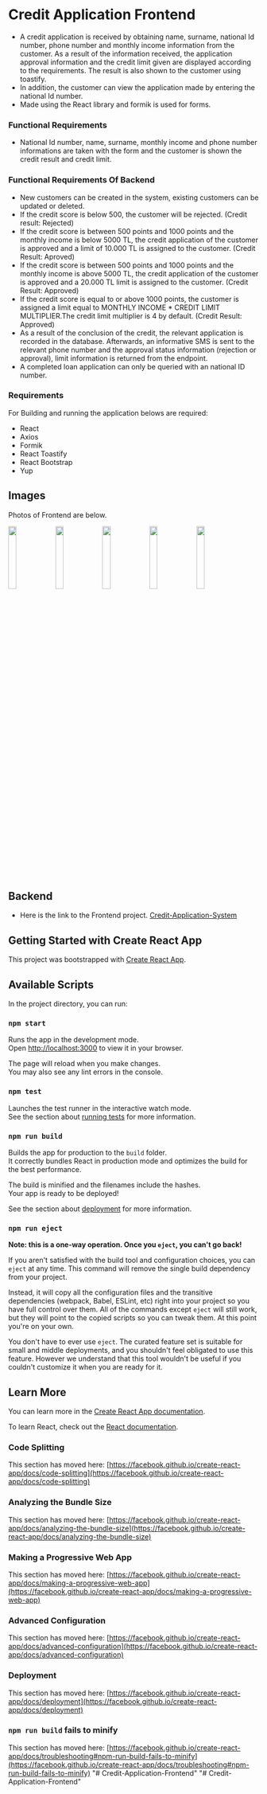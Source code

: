 
# Credit Application Frontend
* A credit application is received by obtaining name, surname, national Id number, phone number and monthly income information from the customer. As a result of the information received, the application approval information and the credit limit given are displayed according to the requirements. The result is also shown to the customer using toastify. 
* In addition, the customer can view the application made by entering the national Id number. 
* Made using the React library and formik is used for forms.

### Functional Requirements
* National Id number, name, surname, monthly income and phone number informations are taken with the form and the customer is shown the credit result and credit limit.
### Functional Requirements Of Backend
* New customers can be created in the system, existing customers can be updated or deleted.
* If the credit score is below 500, the customer will be rejected. (Credit result: Rejected)
* If the credit score is between 500 points and 1000 points and the monthly income is below 5000 TL, the credit application of the customer is approved and a limit of 10.000 TL is assigned to the customer. (Credit Result: Aproved)
* If the credit score is between 500 points and 1000 points and the monthly income is above 5000 TL, the credit application of the customer is approved and a 20.000 TL limit is assigned to the customer. (Credit Result: Approved)
* If the credit score is equal to or above 1000 points, the customer is assigned a limit equal to MONTHLY INCOME * CREDIT LIMIT MULTIPLIER.The credit limit multiplier is 4 by default. (Credit Result: Approved)
* As a result of the conclusion of the credit, the relevant application is recorded in the database. Afterwards, an informative SMS is sent to the relevant phone number and the approval status information (rejection or approval), limit information is returned from the endpoint.
* A completed loan application can only be queried with an national ID number.

### Requirements
For Building and running the application belows are required:

* React
* Axios
* Formik
* React Toastify
* React Bootstrap
* Yup

## Images
Photos of Frontend are below.

<img src="https://user-images.githubusercontent.com/77413677/155842313-aa97ee67-65b2-4b85-b0ca-9d318ed259ee.png" width="18%"></img>
<img src="https://user-images.githubusercontent.com/77413677/155842371-5e5e49d4-aecd-478d-8f94-e7f2696d6cde.png" width="18%"></img>
<img src="https://user-images.githubusercontent.com/77413677/155842387-8a2f15ea-ffaa-42c7-9a9e-32061f3302dc.png" width="18%"></img>
<img src="https://user-images.githubusercontent.com/77413677/155842420-f51931df-1ea8-4ef5-bdae-0b1a8949283b.png" width="18%"></img>
<img src="https://user-images.githubusercontent.com/77413677/155842432-09c77080-b4af-4324-a005-37f0d77d985e.png" width="18%"></img>


## Backend
* Here is the link to the Frontend project.
[Credit-Application-System](https://github.com/vildntn/Credit-Application-System)

## Getting Started with Create React App

This project was bootstrapped with [Create React App](https://github.com/facebook/create-react-app).

## Available Scripts

In the project directory, you can run:

### `npm start`

Runs the app in the development mode.\
Open [http://localhost:3000](http://localhost:3000) to view it in your browser.

The page will reload when you make changes.\
You may also see any lint errors in the console.

### `npm test`

Launches the test runner in the interactive watch mode.\
See the section about [running tests](https://facebook.github.io/create-react-app/docs/running-tests) for more information.

### `npm run build`

Builds the app for production to the `build` folder.\
It correctly bundles React in production mode and optimizes the build for the best performance.

The build is minified and the filenames include the hashes.\
Your app is ready to be deployed!

See the section about [deployment](https://facebook.github.io/create-react-app/docs/deployment) for more information.

### `npm run eject`

**Note: this is a one-way operation. Once you `eject`, you can't go back!**

If you aren't satisfied with the build tool and configuration choices, you can `eject` at any time. This command will remove the single build dependency from your project.

Instead, it will copy all the configuration files and the transitive dependencies (webpack, Babel, ESLint, etc) right into your project so you have full control over them. All of the commands except `eject` will still work, but they will point to the copied scripts so you can tweak them. At this point you're on your own.

You don't have to ever use `eject`. The curated feature set is suitable for small and middle deployments, and you shouldn't feel obligated to use this feature. However we understand that this tool wouldn't be useful if you couldn't customize it when you are ready for it.

## Learn More

You can learn more in the [Create React App documentation](https://facebook.github.io/create-react-app/docs/getting-started).

To learn React, check out the [React documentation](https://reactjs.org/).

### Code Splitting

This section has moved here: [https://facebook.github.io/create-react-app/docs/code-splitting](https://facebook.github.io/create-react-app/docs/code-splitting)

### Analyzing the Bundle Size

This section has moved here: [https://facebook.github.io/create-react-app/docs/analyzing-the-bundle-size](https://facebook.github.io/create-react-app/docs/analyzing-the-bundle-size)

### Making a Progressive Web App

This section has moved here: [https://facebook.github.io/create-react-app/docs/making-a-progressive-web-app](https://facebook.github.io/create-react-app/docs/making-a-progressive-web-app)

### Advanced Configuration

This section has moved here: [https://facebook.github.io/create-react-app/docs/advanced-configuration](https://facebook.github.io/create-react-app/docs/advanced-configuration)

### Deployment

This section has moved here: [https://facebook.github.io/create-react-app/docs/deployment](https://facebook.github.io/create-react-app/docs/deployment)

### `npm run build` fails to minify

This section has moved here: [https://facebook.github.io/create-react-app/docs/troubleshooting#npm-run-build-fails-to-minify](https://facebook.github.io/create-react-app/docs/troubleshooting#npm-run-build-fails-to-minify)
"# Credit-Application-Frontend" 
"# Credit-Application-Frontend" 
